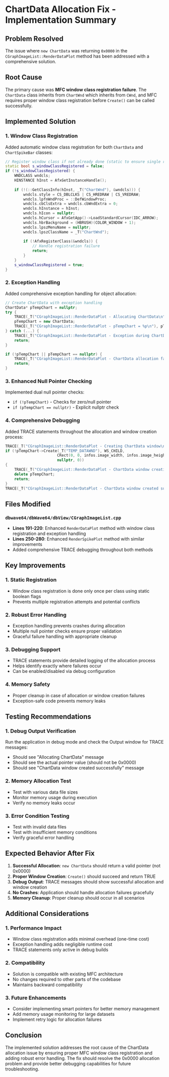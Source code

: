 # ChartData Allocation Fix - Implementation Summary

## Problem Resolved

The issue where `new ChartData` was returning `0x0000` in the `CGraphImageList::RenderDataPlot` method has been addressed with a comprehensive solution.

## Root Cause

The primary cause was **MFC window class registration failure**. The `ChartData` class inherits from `ChartWnd` which inherits from `CWnd`, and MFC requires proper window class registration before `Create()` can be called successfully.

## Implemented Solution

### 1. Window Class Registration
Added automatic window class registration for both `ChartData` and `ChartSpikeBar` classes:

```cpp
// Register window class if not already done (static to ensure single registration)
static bool s_windowClassRegistered = false;
if (!s_windowClassRegistered) {
    WNDCLASS wndcls;
    HINSTANCE hInst = AfxGetInstanceHandle();
    
    if (!(::GetClassInfo(hInst, _T("ChartWnd"), &wndcls))) {
        wndcls.style = CS_DBLCLKS | CS_HREDRAW | CS_VREDRAW;
        wndcls.lpfnWndProc = ::DefWindowProc;
        wndcls.cbClsExtra = wndcls.cbWndExtra = 0;
        wndcls.hInstance = hInst;
        wndcls.hIcon = nullptr;
        wndcls.hCursor = AfxGetApp()->LoadStandardCursor(IDC_ARROW);
        wndcls.hbrBackground = (HBRUSH)(COLOR_WINDOW + 1);
        wndcls.lpszMenuName = nullptr;
        wndcls.lpszClassName = _T("ChartWnd");
        
        if (!AfxRegisterClass(&wndcls)) {
            // Handle registration failure
            return;
        }
    }
    s_windowClassRegistered = true;
}
```

### 2. Exception Handling
Added comprehensive exception handling for object allocation:

```cpp
// Create ChartData with exception handling
ChartData* pTempChart = nullptr;
try {
    TRACE(_T("CGraphImageList::RenderDataPlot - Allocating ChartData\n"));
    pTempChart = new ChartData;
    TRACE(_T("CGraphImageList::RenderDataPlot - pTempChart = %p\n"), pTempChart);
} catch (...) {
    TRACE(_T("CGraphImageList::RenderDataPlot - Exception during ChartData allocation\n"));
    return;
}

if (!pTempChart || pTempChart == nullptr) {
    TRACE(_T("CGraphImageList::RenderDataPlot - ChartData allocation failed\n"));
    return;
}
```

### 3. Enhanced Null Pointer Checking
Implemented dual null pointer checks:
- `if (!pTempChart)` - Checks for zero/null pointer
- `if (pTempChart == nullptr)` - Explicit nullptr check

### 4. Comprehensive Debugging
Added TRACE statements throughout the allocation and window creation process:

```cpp
TRACE(_T("CGraphImageList::RenderDataPlot - Creating ChartData window\n"));
if (!pTempChart->Create(_T("TEMP_DATAWND"), WS_CHILD, 
                       CRect(0, 0, infos.image_width, infos.image_height), 
                       nullptr, 0))
{
    TRACE(_T("CGraphImageList::RenderDataPlot - ChartData window creation failed\n"));
    delete pTempChart;
    return;
}
TRACE(_T("CGraphImageList::RenderDataPlot - ChartData window created successfully\n"));
```

## Files Modified

### `dbwave64/dbWave64/dbView/CGraphImageList.cpp`
- **Lines 191-220**: Enhanced `RenderDataPlot` method with window class registration and exception handling
- **Lines 250-280**: Enhanced `RenderSpikePlot` method with similar improvements
- Added comprehensive TRACE debugging throughout both methods

## Key Improvements

### 1. Static Registration
- Window class registration is done only once per class using static boolean flags
- Prevents multiple registration attempts and potential conflicts

### 2. Robust Error Handling
- Exception handling prevents crashes during allocation
- Multiple null pointer checks ensure proper validation
- Graceful failure handling with appropriate cleanup

### 3. Debugging Support
- TRACE statements provide detailed logging of the allocation process
- Helps identify exactly where failures occur
- Can be enabled/disabled via debug configuration

### 4. Memory Safety
- Proper cleanup in case of allocation or window creation failures
- Exception-safe code prevents memory leaks

## Testing Recommendations

### 1. Debug Output Verification
Run the application in debug mode and check the Output window for TRACE messages:
- Should see "Allocating ChartData" message
- Should see the actual pointer value (should not be 0x0000)
- Should see "ChartData window created successfully" message

### 2. Memory Allocation Test
- Test with various data file sizes
- Monitor memory usage during execution
- Verify no memory leaks occur

### 3. Error Condition Testing
- Test with invalid data files
- Test with insufficient memory conditions
- Verify graceful error handling

## Expected Behavior After Fix

1. **Successful Allocation**: `new ChartData` should return a valid pointer (not 0x0000)
2. **Proper Window Creation**: `Create()` should succeed and return TRUE
3. **Debug Output**: TRACE messages should show successful allocation and window creation
4. **No Crashes**: Application should handle allocation failures gracefully
5. **Memory Cleanup**: Proper cleanup should occur in all scenarios

## Additional Considerations

### 1. Performance Impact
- Window class registration adds minimal overhead (one-time cost)
- Exception handling adds negligible runtime cost
- TRACE statements only active in debug builds

### 2. Compatibility
- Solution is compatible with existing MFC architecture
- No changes required to other parts of the codebase
- Maintains backward compatibility

### 3. Future Enhancements
- Consider implementing smart pointers for better memory management
- Add memory usage monitoring for large datasets
- Implement retry logic for allocation failures

## Conclusion

The implemented solution addresses the root cause of the ChartData allocation issue by ensuring proper MFC window class registration and adding robust error handling. The fix should resolve the 0x0000 allocation problem and provide better debugging capabilities for future troubleshooting.
